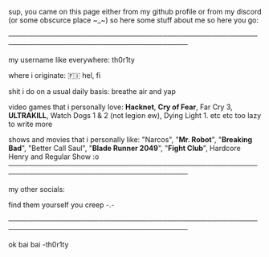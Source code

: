 sup, you came on this page either from my github profile or from my discord (or some obscurce place ~_~) so here some stuff about me so here you go:

──────────────────────────────────────────────────────────────────────────────────────

my username like everywhere: th0r1ty

where i originate: 🇫🇮 hel, fi

shit i do on a usual daily basis: breathe air and yap 

video games that i personally love: **Hacknet**, **Cry of Fear**, Far Cry 3, **ULTRAKILL**, Watch Dogs 1 & 2 (not legion ew), Dying Light 1. etc etc too lazy to write more

shows and movies that i personally like: "Narcos", "**Mr. Robot**", "**Breaking Bad**", "Better Call Saul", "**Blade Runner 2049**", "**Fight Club**", Hardcore Henry and Regular Show :o
──────────────────────────────────────────────────────────────────────────────────────

my other socials:

find them yourself you creep -.-

──────────────────────────────────────────────────────────────────────────────────────

ok bai bai
-th0r1ty
